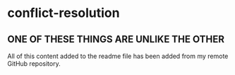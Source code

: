 # conflict-resolution

## ONE OF THESE THINGS ARE UNLIKE THE OTHER

All of this content added to the readme file has been added from my remote GitHub repository.
